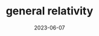---
title: "general relativity"
type: hashtag
date: 2023-06-07
hashtag: general-relativity
related:
  - Albert Einstein
tags:
  - physics
---